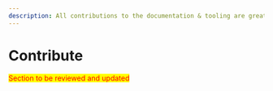 ```yaml
---
description: All contributions to the documentation & tooling are greatly appreciated
---
```


# Contribute

<mark style="color:red;">Section to be reviewed and updated</mark>
